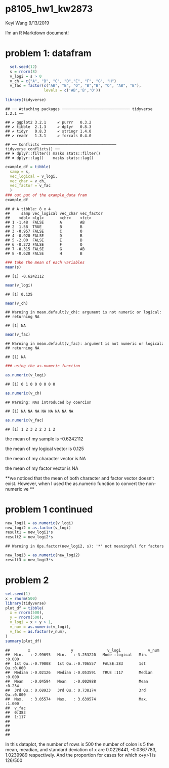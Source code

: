 p8105\_hw1\_kw2873
================
Keyi Wang
9/13/2019

I’m an R Markdown document\!

# problem 1: datafram

``` r
  set.seed(12)
  s = rnorm(8)
  v_logi = s > 0
  v_ch = c("A", "B", "C", "D","E", "F", "G", "H")
  v_fac = factor(c("AB", "B", "O", "B","B", "O", "AB", "B"),
                 levels = c('AB','B','O'))
  
library(tidyverse)
```

    ## ── Attaching packages ────────────────────────────── tidyverse 1.2.1 ──

    ## ✔ ggplot2 3.2.1     ✔ purrr   0.3.2
    ## ✔ tibble  2.1.3     ✔ dplyr   0.8.3
    ## ✔ tidyr   0.8.3     ✔ stringr 1.4.0
    ## ✔ readr   1.3.1     ✔ forcats 0.4.0

    ## ── Conflicts ───────────────────────────────── tidyverse_conflicts() ──
    ## ✖ dplyr::filter() masks stats::filter()
    ## ✖ dplyr::lag()    masks stats::lag()

``` r
example_df = tibble(
  samp = s,
  vec_logical = v_logi,
  vec_char = v_ch,
  vec_factor = v_fac
  )
### out put of the example_data fram
example_df
```

    ## # A tibble: 8 x 4
    ##     samp vec_logical vec_char vec_factor
    ##    <dbl> <lgl>       <chr>    <fct>     
    ## 1 -1.48  FALSE       A        AB        
    ## 2  1.58  TRUE        B        B         
    ## 3 -0.957 FALSE       C        O         
    ## 4 -0.920 FALSE       D        B         
    ## 5 -2.00  FALSE       E        B         
    ## 6 -0.272 FALSE       F        O         
    ## 7 -0.315 FALSE       G        AB        
    ## 8 -0.628 FALSE       H        B

``` r
### take the mean of each variables
mean(s)
```

    ## [1] -0.6242112

``` r
mean(v_logi)
```

    ## [1] 0.125

``` r
mean(v_ch)
```

    ## Warning in mean.default(v_ch): argument is not numeric or logical:
    ## returning NA

    ## [1] NA

``` r
mean(v_fac)
```

    ## Warning in mean.default(v_fac): argument is not numeric or logical:
    ## returning NA

    ## [1] NA

``` r
### using the as.numeric function

as.numeric(v_logi)
```

    ## [1] 0 1 0 0 0 0 0 0

``` r
as.numeric(v_ch)
```

    ## Warning: NAs introduced by coercion

    ## [1] NA NA NA NA NA NA NA NA

``` r
as.numeric(v_fac)
```

    ## [1] 1 2 3 2 2 3 1 2

the mean of my sample is -0.6242112

the mean of my logical vector is 0.125

the mean of my character vector is NA

the mean of my factor vector is NA

**we noticed that the mean of both character and factor vector doesn’t
exist. However, when I used the as.numeric function to convert the
non-numeric ve **

# problem 1 continued

``` r
new_logi1 = as.numeric(v_logi)
new_logi2 = as.factor(v_logi)
result1 = new_logi1*s
result2 = new_logi2*s
```

    ## Warning in Ops.factor(new_logi2, s): '*' not meaningful for factors

``` r
new_logi3 = as.numeric(new_logi2)
result3 = new_logi3*s
```

# problem 2

``` r
set.seed(1)
x = rnorm(500)
library(tidyverse)
plot_df = tibble(
  x = rnorm(500),
  y = rnorm(500),
  v_logi = x + y > 1,
  v_num = as.numeric(v_logi),
  v_fac = as.factor(v_num),
)
summary(plot_df)
```

    ##        x                  y               v_logi            v_num      
    ##  Min.   :-2.99695   Min.   :-3.253220   Mode :logical   Min.   :0.000  
    ##  1st Qu.:-0.79008   1st Qu.:-0.706557   FALSE:383       1st Qu.:0.000  
    ##  Median :-0.02126   Median :-0.053591   TRUE :117       Median :0.000  
    ##  Mean   :-0.04594   Mean   :-0.002988                   Mean   :0.234  
    ##  3rd Qu.: 0.68933   3rd Qu.: 0.738174                   3rd Qu.:0.000  
    ##  Max.   : 3.05574   Max.   : 3.639574                   Max.   :1.000  
    ##  v_fac  
    ##  0:383  
    ##  1:117  
    ##         
    ##         
    ##         
    ## 

In this dataplot, the number of rows is 500 the number of colon is 5 the
mean, meadian, and standard deviation of x are 0.0226441, -0.0367783,
1.0239989 respectively. And the proportion for cases for which x+y\>1 is
126/500
